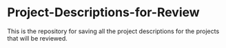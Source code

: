 # Project-Descriptions-for-Review

This is the repository for saving all the project descriptions for the projects that will be reviewed. 
